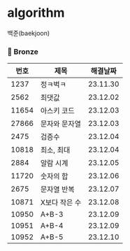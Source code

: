 # algorithm
백준(baekjoon)

### 🥉 Bronze
|번호|제목|해결날짜|
|---|---|---|
|1237|정ㅋ벅ㅋ|23.11.30|
|2562|최댓값|23.12.02|
|11654|아스키 코드|23.12.03|
|27866|문자와 문자열|23.12.03|
|2475|검증수|23.12.04|
|10818|최소, 최대|23.12.04|
|2884|알람 시계|23.12.05|
|11720|숫자의 합|23.12.06|
|2675|문자열 반복|23.12.07|
|10871|X보다 작은 수|23.12.08|
|10950|A+B-3|23.12.09|
|10951|A+B-4|23.12.09|
|10952|A+B-5|23.12.10|

